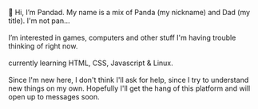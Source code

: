 👋 Hi, I’m Pandad. My name is a mix of Panda (my nickname) and Dad (my title). I'm not pan...<br><br>
I’m interested in games, computers and other stuff I'm having trouble thinking of right now.<br><br>
currently learning HTML, CSS, Javascript & Linux.<br><br>
Since I'm new here, I don't think I'll ask for help, since I try to understand new things on my own. Hopefully I'll get the hang of this platform and will open up to messages soon.
<!---
Pandad89/Pandad89 is a ✨ special ✨ repository because its `README.md` (this file) appears on your GitHub profile.
You can click the Preview link to take a look at your changes.
--->
